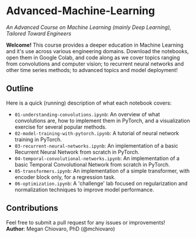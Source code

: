 # Advanced-Machine-Learning

_An Advanced Course on Machine Learning (mainly Deep Learning), Tailored Toward Engineers_

**Welcome!** This course provides a deeper education in Machine Learning and it's use across various engineering domains. Download the notebooks, open them in Google Colab, and code along as we cover topics ranging from convolutions and computer vision; to recurrent neural networks and other time series methods; to advanced topics and model deployment!

## Outline
Here is a quick (running) description of what each notebook covers:
- `01-understanding-convolutions.ipynb`: An overview of what convolutions are, how to implement them in PyTorch, and a visualization exercise for several popular methods.
- `02-model-training-with-pytorch.ipynb`: A tutorial of neural network training in PyTorch.
- `03-recurrent-neural-networks.ipynb`: An implementation of a basic Recurrent Neural Network from scratch in PyTorch.
- `04-temporal-convolutional-networks.ipynb`: An implementation of a basic Temporal Convolutional Network from scratch in PyTorch.
- `05-transformers.ipynb`: An implementation of a simple transformer, with encoder block only, for a regression task.
- `06-optimization.ipynb`: A 'challenge' lab focused on regularization and normalization techniques to improve model performance. 

## Contributions
Feel free to submit a pull request for any issues or improvements! \
**Author**: Megan Chiovaro, PhD (@mchiovaro)
